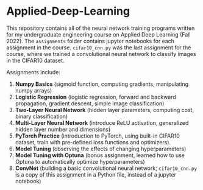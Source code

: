 # Applied-Deep-Learning
This repository contains all of the neural network training programs written for my undergraduate engineering course on Applied Deep Learning (Fall 2022). The `assignments` folder contains jupyter notebooks for each assignment in the course. `cifar10_cnn.py` was the last assignment for the course, where we trained a convolutional neural network to classify images in the CIFAR10 dataset. 

Assignments include:
  1. **Numpy Basics** (sigmoid function, computing gradients, manipulating numpy arrays)
  2. **Logistic Regression** (logistic regression, forward and backward propagation, gradient descent, simple image classification)
  3. **Two-Layer Neural Network** (hidden layer parameters, computing cost, binary classification)
  4. **Multi-Layer Neural Network** (introduce ReLU activation, generalized hidden layer number and dimensions)
  5. **PyTorch Practice** (introduction to PyTorch, using built-in CIFAR10 dataset, train with pre-defined loss functions and optimizers)
  6. **Model Tuning** (observing the effects of changing hyperparameters)
  6. **Model Tuning with Optuna** (bonus assignment, learned how to use Optuna to automatically optimize hyperparameters)
  7. **ConvNet** (building a basic convolutional neural network; `cifar10_cnn.py` is a copy of this assignment in a Python file, instead of a jupyter notebook)
